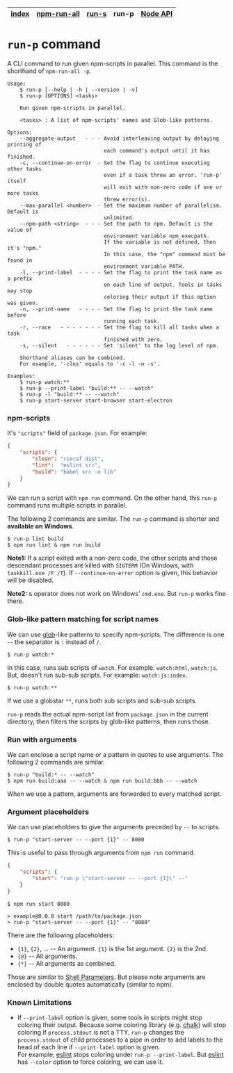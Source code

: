 | [index](../README.md) | [npm-run-all](npm-run-all.md) | [run-s](run-s.md) | run-p | [Node API](node-api.md) |
|-----------------------|-------------------------------|-------------------|-------|-------------------------|

# `run-p` command

A CLI command to run given npm-scripts in parallel.
This command is the shorthand of `npm-run-all -p`.

```
Usage:
    $ run-p [--help | -h | --version | -v]
    $ run-p [OPTIONS] <tasks>

    Run given npm-scripts in parallel.

    <tasks> : A list of npm-scripts' names and Glob-like patterns.

Options:
    --aggregate-output   - - - Avoid interleaving output by delaying printing of
                               each command's output until it has finished.
    -c, --continue-on-error  - Set the flag to continue executing other tasks
                               even if a task threw an error. 'run-p' itself
                               will exit with non-zero code if one or more tasks
                               threw error(s).
    --max-parallel <number>  - Set the maximum number of parallelism. Default is
                               unlimited.
    --npm-path <string>  - - - Set the path to npm. Default is the value of
                               environment variable npm_execpath.
                               If the variable is not defined, then it's "npm."
                               In this case, the "npm" command must be found in
                               environment variable PATH.
    -l, --print-label  - - - - Set the flag to print the task name as a prefix
                               on each line of output. Tools in tasks may stop
                               coloring their output if this option was given.
    -n, --print-name   - - - - Set the flag to print the task name before
                               running each task.
    -r, --race   - - - - - - - Set the flag to kill all tasks when a task
                               finished with zero.
    -s, --silent   - - - - - - Set 'silent' to the log level of npm.

    Shorthand aliases can be combined.
    For example, '-clns' equals to '-c -l -n -s'.

Examples:
    $ run-p watch:**
    $ run-p --print-label "build:** -- --watch"
    $ run-p -l "build:** -- --watch"
    $ run-p start-server start-browser start-electron
```

### npm-scripts

It's `"scripts"` field of `package.json`.
For example:

```json
{
    "scripts": {
        "clean": "rimraf dist",
        "lint":  "eslint src",
        "build": "babel src -o lib"
    }
}
```

We can run a script with `npm run` command.
On the other hand, this `run-p` command runs multiple scripts in parallel.

The following 2 commands are similar.
The `run-p` command is shorter and **available on Windows**.

```
$ run-p lint build
$ npm run lint & npm run build
```

**Note1:** If a script exited with a non-zero code, the other scripts and those descendant processes are killed with `SIGTERM` (On Windows, with `taskkill.exe /F /T`).
If `--continue-on-error` option is given, this behavior will be disabled.

**Note2:** `&` operator does not work on Windows' `cmd.exe`. But `run-p` works fine there.

### Glob-like pattern matching for script names

We can use [glob]-like patterns to specify npm-scripts.
The difference is one -- the separator is `:` instead of `/`.

```
$ run-p watch:*
```

In this case, runs sub scripts of `watch`. For example: `watch:html`, `watch:js`.
But, doesn't run sub-sub scripts. For example: `watch:js:index`.

```
$ run-p watch:**
```

If we use a globstar `**`, runs both sub scripts and sub-sub scripts.

`run-p` reads the actual npm-script list from `package.json` in the current directory, then filters the scripts by glob-like patterns, then runs those.

### Run with arguments

We can enclose a script name or a pattern in quotes to use arguments.
The following 2 commands are similar.

```
$ run-p "build:* -- --watch"
$ npm run build:aaa -- --watch & npm run build:bbb -- --watch
```

When we use a pattern, arguments are forwarded to every matched script.

### Argument placeholders

We can use placeholders to give the arguments preceded by `--` to scripts.

```
$ run-p "start-server -- --port {1}" -- 8080
```

This is useful to pass through arguments from `npm run` command.

```json
{
    "scripts": {
        "start": "run-p \"start-server -- --port {1}\" --"
    }
}
```

```
$ npm run start 8080

> example@0.0.0 start /path/to/package.json
> run-p "start-server -- --port {1}" -- "8080"
```

There are the following placeholders:

- `{1}`, `{2}`, ... -- An argument. `{1}` is the 1st argument. `{2}` is the 2nd.
- `{@}` -- All arguments.
- `{*}` -- All arguments as combined.

Those are similar to [Shell Parameters](http://www.gnu.org/software/bash/manual/bashref.html#Shell-Parameters). But please note arguments are enclosed by double quotes automatically (similar to npm).

### Known Limitations

- If `--print-label` option is given, some tools in scripts might stop coloring their output.
  Because some coloring library (e.g. [chalk]) will stop coloring if `process.stdout` is not a TTY.
  `run-p` changes the `process.stdout` of child processes to a pipe in order to add labels to the head of each line if `--print-label` option is given.<br>
  For example, [eslint] stops coloring under `run-p --print-label`. But [eslint] has `--color` option to force coloring, we can use it.

[glob]: https://www.npmjs.com/package/glob#glob-primer
[chalk]: https://www.npmjs.com/package/chalk
[eslint]: https://www.npmjs.com/package/eslint
